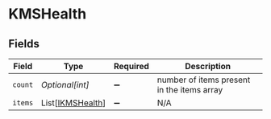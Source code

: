 # KMSHealth


## Fields

| Field                                                 | Type                                                  | Required                                              | Description                                           |
| ----------------------------------------------------- | ----------------------------------------------------- | ----------------------------------------------------- | ----------------------------------------------------- |
| `count`                                               | *Optional[int]*                                       | :heavy_minus_sign:                                    | number of items present in the items array            |
| `items`                                               | List[[IKMSHealth](../../models/shared/ikmshealth.md)] | :heavy_minus_sign:                                    | N/A                                                   |